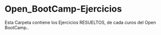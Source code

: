 # Open_BootCamp-Ejercicios
Esta Carpeta contiene los Ejercicios RESUELTOS, de cada curos del Open BootCamp..
